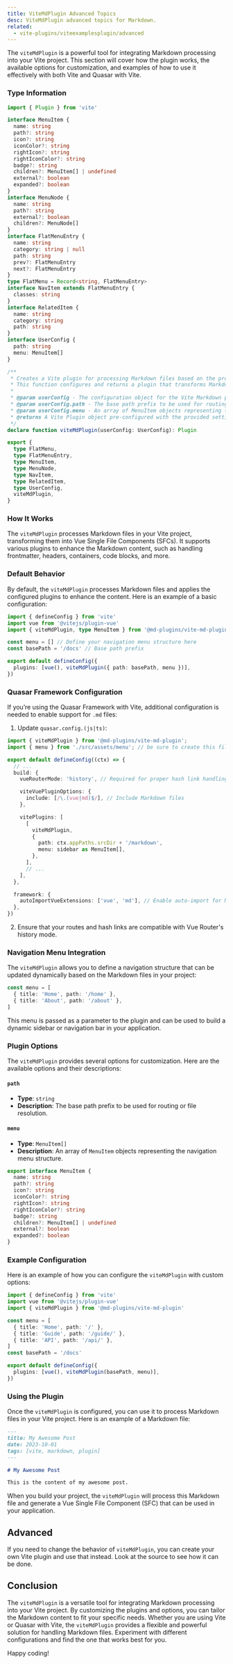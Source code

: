```yaml
---
title: ViteMdPlugin Advanced Topics
desc: ViteMdPlugin advanced topics for Markdown.
related:
  - vite-plugins/viteexamplesplugin/advanced
---
```


The `viteMdPlugin` is a powerful tool for integrating Markdown processing into your Vite project. This section will cover how the plugin works, the available options for customization, and examples of how to use it effectively with both Vite and Quasar with Vite.

### Type Information

```ts
import { Plugin } from 'vite'

interface MenuItem {
  name: string
  path?: string
  icon?: string
  iconColor?: string
  rightIcon?: string
  rightIconColor?: string
  badge?: string
  children?: MenuItem[] | undefined
  external?: boolean
  expanded?: boolean
}
interface MenuNode {
  name: string
  path?: string
  external?: boolean
  children?: MenuNode[]
}
interface FlatMenuEntry {
  name: string
  category: string | null
  path: string
  prev?: FlatMenuEntry
  next?: FlatMenuEntry
}
type FlatMenu = Record<string, FlatMenuEntry>
interface NavItem extends FlatMenuEntry {
  classes: string
}
interface RelatedItem {
  name: string
  category: string
  path: string
}
interface UserConfig {
  path: string
  menu: MenuItem[]
}

/**
 * Creates a Vite plugin for processing Markdown files based on the provided user configuration.
 * This function configures and returns a plugin that transforms Markdown content into Vue Single File Components (SFCs).
 *
 * @param userConfig - The configuration object for the Vite Markdown plugin.
 * @param userConfig.path - The base path prefix to be used for routing or file resolution.
 * @param userConfig.menu - An array of MenuItem objects representing the navigation menu structure.
 * @returns A Vite Plugin object pre-configured with the provided settings for Markdown processing.
 */
declare function viteMdPlugin(userConfig: UserConfig): Plugin

export {
  type FlatMenu,
  type FlatMenuEntry,
  type MenuItem,
  type MenuNode,
  type NavItem,
  type RelatedItem,
  type UserConfig,
  viteMdPlugin,
}
```

### How It Works

The `viteMdPlugin` processes Markdown files in your Vite project, transforming them into Vue Single File Components (SFCs). It supports various plugins to enhance the Markdown content, such as handling frontmatter, headers, containers, code blocks, and more.

### Default Behavior

By default, the `viteMdPlugin` processes Markdown files and applies the configured plugins to enhance the content. Here is an example of a basic configuration:

```typescript
import { defineConfig } from 'vite'
import vue from '@vitejs/plugin-vue'
import { viteMdPlugin, type MenuItem } from '@md-plugins/vite-md-plugin'

const menu = [] // Define your navigation menu structure here
const basePath = '/docs' // Base path prefix

export default defineConfig({
  plugins: [vue(), viteMdPlugin({ path: basePath, menu })],
})
```

### Quasar Framework Configuration

If you’re using the Quasar Framework with Vite, additional configuration is needed to enable support for `.md` files:

1. Update `quasar.config.(js|ts)`:

```typescript
import { viteMdPlugin } from '@md-plugins/vite-md-plugin';
import { menu } from './src/assets/menu'; // be sure to create this file

export default defineConfig((ctx) => {
  // ...
  build: {
    vueRouterMode: 'history', // Required for proper hash link handling

    viteVuePluginOptions: {
      include: [/\.(vue|md)$/], // Include Markdown files
    },

    vitePlugins: [
      [
        viteMdPlugin,
        {
          path: ctx.appPaths.srcDir + '/markdown',
          menu: sidebar as MenuItem[],
        },
      ],
      // ...
    ],
  },

  framework: {
    autoImportVueExtensions: ['vue', 'md'], // Enable auto-import for Markdown extensions
  },
})
```

2. Ensure that your routes and hash links are compatible with Vue Router's history mode.

### Navigation Menu Integration

The `viteMdPlugin` allows you to define a navigation structure that can be updated dynamically based on the Markdown files in your project:

```typescript
const menu = [
  { title: 'Home', path: '/home' },
  { title: 'About', path: '/about' },
]
```

This menu is passed as a parameter to the plugin and can be used to build a dynamic sidebar or navigation bar in your application.

### Plugin Options

The `viteMdPlugin` provides several options for customization. Here are the available options and their descriptions:

#### `path`

- **Type**: `string`
- **Description**: The base path prefix to be used for routing or file resolution.

#### `menu`

- **Type**: `MenuItem[]`
- **Description**: An array of `MenuItem` objects representing the navigation menu structure.

```ts
export interface MenuItem {
  name: string
  path?: string
  icon?: string
  iconColor?: string
  rightIcon?: string
  rightIconColor?: string
  badge?: string
  children?: MenuItem[] | undefined
  external?: boolean
  expanded?: boolean
}
```

### Example Configuration

Here is an example of how you can configure the `viteMdPlugin` with custom options:

```typescript
import { defineConfig } from 'vite'
import vue from '@vitejs/plugin-vue'
import { viteMdPlugin } from '@md-plugins/vite-md-plugin'

const menu = [
  { title: 'Home', path: '/' },
  { title: 'Guide', path: '/guide/' },
  { title: 'API', path: '/api/' },
]
const basePath = '/docs'

export default defineConfig({
  plugins: [vue(), viteMdPlugin(basePath, menu)],
})
```

### Using the Plugin

Once the `viteMdPlugin` is configured, you can use it to process Markdown files in your Vite project. Here is an example of a Markdown file:

```markdown
---
title: My Awesome Post
date: 2023-10-01
tags: [vite, markdown, plugin]
---

# My Awesome Post

This is the content of my awesome post.
```

When you build your project, the `viteMdPlugin` will process this Markdown file and generate a Vue Single File Component (SFC) that can be used in your application.

## Advanced

If you need to change the behavior of `viteMdPlugin`, you can create your own Vite plugin and use that instead. Look at the source to see how it can be done.

## Conclusion

The `viteMdPlugin` is a versatile tool for integrating Markdown processing into your Vite project. By customizing the plugins and options, you can tailor the Markdown content to fit your specific needs. Whether you are using Vite or Quasar with Vite, the `viteMdPlugin` provides a flexible and powerful solution for handling Markdown files. Experiment with different configurations and find the one that works best for you.

Happy coding!
